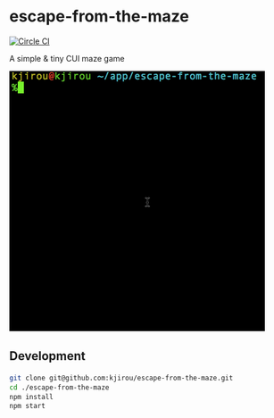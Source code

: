 # escape-from-the-maze

[![Circle CI](https://circleci.com/gh/kjirou/escape-from-the-maze.svg?style=svg)](https://circleci.com/gh/kjirou/escape-from-the-maze)

A simple &amp; tiny CUI maze game

![](https://raw.githubusercontent.com/kjirou/escape-from-the-maze/master/doc/demo-2.gif)


## Development

```bash
git clone git@github.com:kjirou/escape-from-the-maze.git
cd ./escape-from-the-maze
npm install
npm start
```
